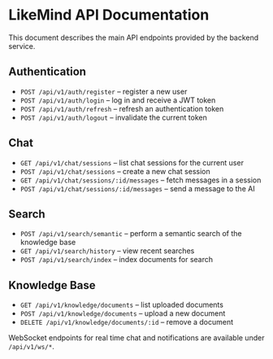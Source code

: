 # LikeMind API Documentation

This document describes the main API endpoints provided by the backend service.

## Authentication
- `POST /api/v1/auth/register` – register a new user
- `POST /api/v1/auth/login` – log in and receive a JWT token
- `POST /api/v1/auth/refresh` – refresh an authentication token
- `POST /api/v1/auth/logout` – invalidate the current token

## Chat
- `GET /api/v1/chat/sessions` – list chat sessions for the current user
- `POST /api/v1/chat/sessions` – create a new chat session
- `GET /api/v1/chat/sessions/:id/messages` – fetch messages in a session
- `POST /api/v1/chat/sessions/:id/messages` – send a message to the AI

## Search
- `POST /api/v1/search/semantic` – perform a semantic search of the knowledge base
- `GET /api/v1/search/history` – view recent searches
- `POST /api/v1/search/index` – index documents for search

## Knowledge Base
- `GET /api/v1/knowledge/documents` – list uploaded documents
- `POST /api/v1/knowledge/documents` – upload a new document
- `DELETE /api/v1/knowledge/documents/:id` – remove a document

WebSocket endpoints for real time chat and notifications are available under `/api/v1/ws/*`.
